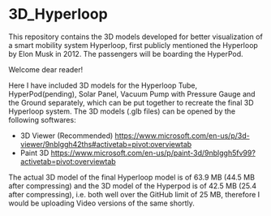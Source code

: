 # 3D_Hyperloop
This repository contains the 3D models developed for better visualization of a smart mobility system Hyperloop, first publicly mentioned the Hyperloop by Elon Musk in 2012.
The passengers will be boarding the HyperPod.

Welcome dear reader!

Here I have included 3D models for the Hyperloop Tube, HyperPod(pending), Solar Panel, Vacuum Pump with Pressure Gauge and the Ground separately, which can be put together to recreate the final 3D Hyperloop system.
The 3D models (.glb files) can be opened by the following softwares:

- 3D Viewer (Recommended) https://www.microsoft.com/en-us/p/3d-viewer/9nblggh42ths#activetab=pivot:overviewtab
- Paint 3D https://www.microsoft.com/en-us/p/paint-3d/9nblggh5fv99?activetab=pivot:overviewtab

The actual 3D model of the final Hyperloop model is of 63.9 MB (44.5 MB after compressing) and the 3D model of the Hyperpod is of 42.5 MB (25.4 after compressing), i.e. both well over the GitHub limit of 25 MB, therefore I would be uploading Video versions of the same shortly.
